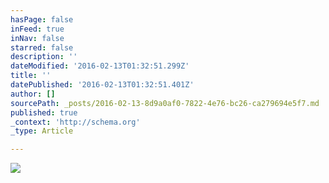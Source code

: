 ```yaml
---
hasPage: false
inFeed: true
inNav: false
starred: false
description: ''
dateModified: '2016-02-13T01:32:51.299Z'
title: ''
datePublished: '2016-02-13T01:32:51.401Z'
author: []
sourcePath: _posts/2016-02-13-8d9a0af0-7822-4e76-bc26-ca279694e5f7.md
published: true
_context: 'http://schema.org'
_type: Article

---
```

![](https://the-grid-user-content.s3-us-west-2.amazonaws.com/c2f5c1e5-9ebb-4cf7-9c37-e518cf0a2517.jpg)